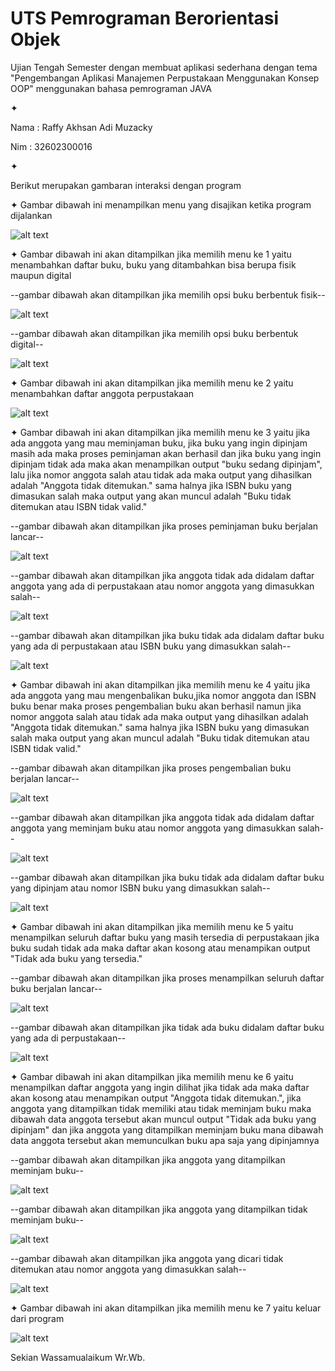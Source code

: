 # UTS Pemrograman Berorientasi Objek 
Ujian Tengah Semester dengan membuat aplikasi sederhana dengan tema 
"Pengembangan Aplikasi Manajemen Perpustakaan Menggunakan Konsep OOP" 
menggunakan bahasa pemrograman JAVA 

✦

Nama  : Raffy Akhsan Adi Muzacky

Nim   : 32602300016

✦

Berikut merupakan gambaran interaksi dengan program


✦ Gambar dibawah ini menampilkan menu yang disajikan ketika program dijalankan

![alt text](https://github.com/raffyakhsan/UTS-Pengembangan-Aplikasi-Manajemen-Perpustakaan-Menggunakan-Konsep-OOP-32602300016/blob/main/Foto%20Interaksi%20Dengan%20program/1.PNG?raw=true)

✦ Gambar dibawah ini akan ditampilkan jika memilih menu ke 1 yaitu menambahkan daftar buku, buku yang ditambahkan bisa berupa fisik maupun digital

--gambar dibawah akan ditampilkan jika memilih opsi buku berbentuk fisik--

![alt text](https://github.com/raffyakhsan/UTS-Pengembangan-Aplikasi-Manajemen-Perpustakaan-Menggunakan-Konsep-OOP-32602300016/blob/main/Foto%20Interaksi%20Dengan%20program/2.PNG?raw=true)

--gambar dibawah akan ditampilkan jika memilih opsi buku berbentuk digital--

![alt text](https://github.com/raffyakhsan/UTS-Pengembangan-Aplikasi-Manajemen-Perpustakaan-Menggunakan-Konsep-OOP-32602300016/blob/main/Foto%20Interaksi%20Dengan%20program/3.PNG?raw=true)

✦ Gambar dibawah ini akan ditampilkan jika memilih menu ke 2 yaitu menambahkan daftar anggota perpustakaan

![alt text](https://github.com/raffyakhsan/UTS-Pengembangan-Aplikasi-Manajemen-Perpustakaan-Menggunakan-Konsep-OOP-32602300016/blob/main/Foto%20Interaksi%20Dengan%20program/4.PNG?raw=true)

✦ Gambar dibawah ini akan ditampilkan jika memilih menu ke 3 yaitu jika ada anggota yang mau meminjaman buku, jika buku yang ingin dipinjam masih ada maka proses peminjaman akan berhasil dan jika buku yang ingin dipinjam tidak ada maka akan menampilkan output "buku sedang dipinjam", lalu jika nomor anggota salah atau tidak ada maka output yang dihasilkan adalah "Anggota tidak ditemukan." sama halnya jika ISBN buku yang dimasukan salah maka output yang akan muncul adalah "Buku tidak ditemukan atau ISBN tidak valid." 

--gambar dibawah akan ditampilkan jika proses peminjaman buku berjalan lancar--

![alt text](https://github.com/raffyakhsan/UTS-Pengembangan-Aplikasi-Manajemen-Perpustakaan-Menggunakan-Konsep-OOP-32602300016/blob/main/Foto%20Interaksi%20Dengan%20program/5.PNG?raw=true)

--gambar dibawah akan ditampilkan jika anggota tidak ada didalam daftar anggota yang ada di perpustakaan atau nomor anggota yang dimasukkan salah--

![alt text](https://github.com/raffyakhsan/UTS-Pengembangan-Aplikasi-Manajemen-Perpustakaan-Menggunakan-Konsep-OOP-32602300016/blob/main/Foto%20Interaksi%20Dengan%20program/5a.PNG?raw=true)

--gambar dibawah akan ditampilkan jika buku tidak ada didalam daftar buku yang ada di perpustakaan atau ISBN buku yang dimasukkan salah--

![alt text](https://github.com/raffyakhsan/UTS-Pengembangan-Aplikasi-Manajemen-Perpustakaan-Menggunakan-Konsep-OOP-32602300016/blob/main/Foto%20Interaksi%20Dengan%20program/5b.PNG?raw=true)

✦ Gambar dibawah ini akan ditampilkan jika memilih menu ke 4 yaitu jika ada anggota yang mau mengenbalikan buku,jika nomor anggota dan ISBN buku benar maka proses pengembalian buku akan berhasil namun jika nomor anggota salah atau tidak ada maka output yang dihasilkan adalah "Anggota tidak ditemukan." sama halnya jika ISBN buku yang dimasukan salah maka output yang akan muncul adalah "Buku tidak ditemukan atau ISBN tidak valid." 

--gambar dibawah akan ditampilkan jika proses pengembalian buku berjalan lancar--

![alt text](https://github.com/raffyakhsan/UTS-Pengembangan-Aplikasi-Manajemen-Perpustakaan-Menggunakan-Konsep-OOP-32602300016/blob/main/Foto%20Interaksi%20Dengan%20program/6.PNG?raw=true)

--gambar dibawah akan ditampilkan jika anggota tidak ada didalam daftar anggota yang meminjam buku atau nomor anggota yang dimasukkan salah--

![alt text](https://github.com/raffyakhsan/UTS-Pengembangan-Aplikasi-Manajemen-Perpustakaan-Menggunakan-Konsep-OOP-32602300016/blob/main/Foto%20Interaksi%20Dengan%20program/6a.PNG?raw=true)

--gambar dibawah akan ditampilkan jika buku tidak ada didalam daftar buku yang dipinjam atau nomor ISBN buku yang dimasukkan salah--

![alt text](https://github.com/raffyakhsan/UTS-Pengembangan-Aplikasi-Manajemen-Perpustakaan-Menggunakan-Konsep-OOP-32602300016/blob/main/Foto%20Interaksi%20Dengan%20program/6b.PNG?raw=true)

✦ Gambar dibawah ini akan ditampilkan jika memilih menu ke 5 yaitu menampilkan seluruh daftar buku yang masih tersedia di perpustakaan jika buku sudah tidak ada maka daftar akan kosong atau menampikan output "Tidak ada buku yang tersedia."

--gambar dibawah akan ditampilkan jika proses menampilkan seluruh daftar buku berjalan lancar--

![alt text](https://github.com/raffyakhsan/UTS-Pengembangan-Aplikasi-Manajemen-Perpustakaan-Menggunakan-Konsep-OOP-32602300016/blob/main/Foto%20Interaksi%20Dengan%20program/7.PNG?raw=true)

--gambar dibawah akan ditampilkan jika tidak ada buku didalam daftar buku yang ada di perpustakaan--

![alt text](https://github.com/raffyakhsan/UTS-Pengembangan-Aplikasi-Manajemen-Perpustakaan-Menggunakan-Konsep-OOP-32602300016/blob/main/Foto%20Interaksi%20Dengan%20program/7a.PNG?raw=true)

✦ Gambar dibawah ini akan ditampilkan jika memilih menu ke 6 yaitu menampilkan daftar anggota yang ingin dilihat jika tidak ada maka daftar akan kosong atau menampikan output "Anggota tidak ditemukan.", jika anggota yang ditampilkan tidak memiliki atau tidak meminjam buku maka dibawah data anggota tersebut akan muncul output "Tidak ada buku yang dipinjam" dan jika anggota yang ditampilkan meminjam buku mana dibawah data anggota tersebut akan memunculkan buku apa saja yang dipinjamnya

--gambar dibawah akan ditampilkan jika anggota yang ditampilkan meminjam buku--

![alt text](https://github.com/raffyakhsan/UTS-Pengembangan-Aplikasi-Manajemen-Perpustakaan-Menggunakan-Konsep-OOP-32602300016/blob/main/Foto%20Interaksi%20Dengan%20program/8.PNG?raw=true)

--gambar dibawah akan ditampilkan jika anggota yang ditampilkan tidak meminjam buku--

![alt text](https://github.com/raffyakhsan/UTS-Pengembangan-Aplikasi-Manajemen-Perpustakaan-Menggunakan-Konsep-OOP-32602300016/blob/main/Foto%20Interaksi%20Dengan%20program/8a.PNG?raw=true)

--gambar dibawah akan ditampilkan jika anggota yang dicari tidak ditemukan atau nomor anggota yang dimasukkan salah--

![alt text](https://github.com/raffyakhsan/UTS-Pengembangan-Aplikasi-Manajemen-Perpustakaan-Menggunakan-Konsep-OOP-32602300016/blob/main/Foto%20Interaksi%20Dengan%20program/8b.PNG?raw=true)

✦ Gambar dibawah ini akan ditampilkan jika memilih menu ke 7 yaitu keluar dari program

![alt text](https://github.com/raffyakhsan/UTS-Pengembangan-Aplikasi-Manajemen-Perpustakaan-Menggunakan-Konsep-OOP-32602300016/blob/main/Foto%20Interaksi%20Dengan%20program/9.PNG?raw=true)

Sekian Wassamualaikum Wr.Wb.
